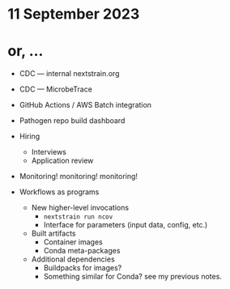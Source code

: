# 11 September 2023
# or, …

- CDC — internal nextstrain.org
- CDC — MicrobeTrace
- GitHub Actions / AWS Batch integration
- Pathogen repo build dashboard
- Hiring
  - Interviews
  - Application review


- Monitoring! monitoring! monitoring!

- Workflows as programs
  - New higher-level invocations
    - `nextstrain run ncov`
    - Interface for parameters (input data, config, etc.)
  - Built artifacts
    - Container images
    - Conda meta-packages
  - Additional dependencies
    - Buildpacks for images?
    - Something similar for Conda?  see my previous notes.
